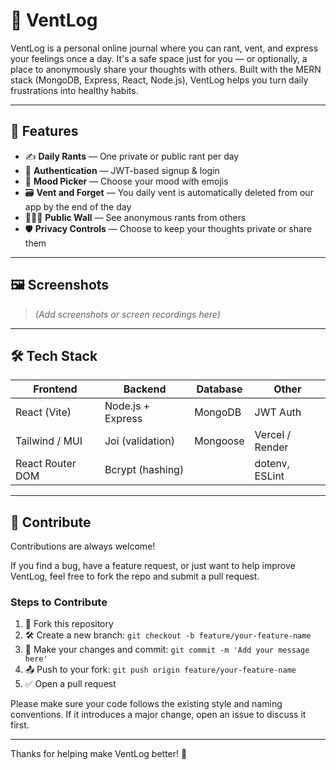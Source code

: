 # 😤 VentLog

VentLog is a personal online journal where you can rant, vent, and express your feelings once a day. It's a safe space just for you — or optionally, a place to anonymously share your thoughts with others. Built with the MERN stack (MongoDB, Express, React, Node.js), VentLog helps you turn daily frustrations into healthy habits.

---

## 🧩 Features

- ✍️ **Daily Rants** — One private or public rant per day
- 🔐 **Authentication** — JWT-based signup & login
- 😤 **Mood Picker** — Choose your mood with emojis
- 🗃️ **Vent and Forget** — You daily vent is automatically deleted from our app by the end of the day
- 🧑‍🤝‍🧑 **Public Wall** — See anonymous rants from others
- 🛡️ **Privacy Controls** — Choose to keep your thoughts private or share them

---

## 🖼️ Screenshots

> *(Add screenshots or screen recordings here)*

---

## 🛠️ Tech Stack

| Frontend            | Backend                | Database     | Other           |
|---------------------|------------------------|--------------|-----------------|
| React (Vite)        | Node.js + Express      | MongoDB      | JWT Auth        |
| Tailwind / MUI      | Joi (validation)       | Mongoose     | Vercel / Render |
| React Router DOM    | Bcrypt (hashing)       |              | dotenv, ESLint  |

---

## 🤝 Contribute

Contributions are always welcome!

If you find a bug, have a feature request, or just want to help improve VentLog, feel free to fork the repo and submit a pull request.

### Steps to Contribute

1. 🍴 Fork this repository  
2. 🛠️ Create a new branch: `git checkout -b feature/your-feature-name`  
3. 🔨 Make your changes and commit: `git commit -m 'Add your message here'`  
4. 📤 Push to your fork: `git push origin feature/your-feature-name`  
5. ✅ Open a pull request

Please make sure your code follows the existing style and naming conventions. If it introduces a major change, open an issue to discuss it first.

---

Thanks for helping make VentLog better! 💖


